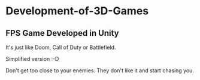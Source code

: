 # Development-of-3D-Games

## FPS Game Developed in Unity

It's just like Doom, Call of Duty or Battlefield.

Simplified version :-D

Don't get too close to your enemies. They don't like it and start chasing you.
